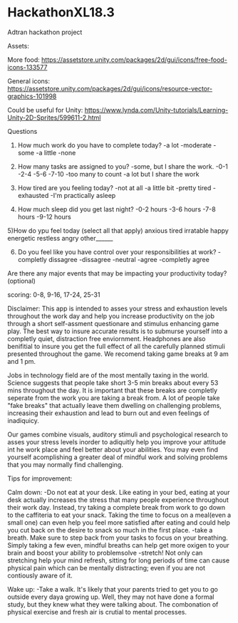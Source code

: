 # HackathonXL18.3
Adtran hackathon project

Assets:

More food: https://assetstore.unity.com/packages/2d/gui/icons/free-food-icons-133577 

General icons: https://assetstore.unity.com/packages/2d/gui/icons/resource-vector-graphics-101998 


Could be useful for Unity: 
https://www.lynda.com/Unity-tutorials/Learning-Unity-2D-Sprites/599611-2.html

Questions 
1) How much work do you have to complete today?
-a lot 
-moderate
-some
-a little
-none

2) How many tasks are assigned to you?
-some, but I share the work.
-0-1
-2-4
-5-6
-7-10
-too many to count
-a lot but I share the work 

3) How tired are you feeling today?
-not at all
-a little bit
-pretty tired
-exhausted
-I'm practically asleep

4) How much sleep did you get last night?
-0-2 hours
-3-6 hours
-7-8 hours
-9-12 hours

5)How do ypu feel today (select all that apply) 
anxious
tired
irratable
happy
energetic
restless
angry
other______

6) Do you feel like you have control over your responsibilities at work?
-completly dissagree
-dissagree
-neutral
-agree
-completly agree

Are there any major events that may be impacting your productivity today? (optional) 

scoring: 0-8, 9-16, 17-24, 25-31


Disclaimer: This app is intended to asses your stress and exhaustion levels throughout the work day and help you increase productivity on the job through a short self-assment questionare and stimulus enhancing game play. The best way to insure accurate results is to submurse yourself into a completly quiet, distraction free enviornment. Headphones are also benifitial to insure you get the full effect of all the carefully planned stimuli presented throughout the game. We recomend taking game breaks at 9 am and 1 pm.

Jobs in technology field are of the most mentally taxing in the world. Science suggests that people take short 3-5 min breaks about every 53 mins throughout the day. It is important that these breaks are completly seperate from the work you are taking a break from. A lot of people take "fake breaks" that actually leave them dwelling on challenging problems, increasing their exhaustion and lead to burn out and even feelings of inadiquicy. 

Our games combine visuals, auditory stimuli and psychological research to asses your stress levels inorder to adiquitly help you improve your attitude int he work place and feel better about your abilities. You may even find yourself acomplishing a greater deal of mindful work and solving problems that you may normally find challenging. 


Tips for improvement:

Calm down:
-Do not eat at your desk. Like eating in your bed, eating at your desk actually increases the stress that many people experience throughout their work day. Instead, try taking a complete break from work to go down to the caffiteria to eat your snack. Taking the time to focus on a meal(even a small one) can even help you feel more satisfied after eating and could help you cut back on the desire to snack so much in the first place.
-take a breath. Make sure to step back from your tasks to focus on your breathing. Simply taking a few even, mindful breaths can help get more oxigen to your brain and boost your ability to problemsolve 
-stretch! Not only can stretching help your mind refresh, sitting for long periods of time can cause physical pain which can be mentally distracting; even if you are not contiously aware of it. 

Wake up:
-Take a walk. It's likely that your parents tried to get you to go outside every daya growing up. Well, they may not have done a formal study, but they knew what they were talking about. The combonation of physical exercise and fresh air is crutial to mental processes.  
